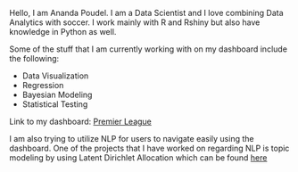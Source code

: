 Hello, I am Ananda Poudel.
I am a Data Scientist and I love combining Data Analytics with soccer. I work mainly with R and Rshiny but also have knowledge in Python as well. 

Some of the stuff that I am currently working with on my dashboard include the following:
* Data Visualization
* Regression
* Bayesian Modeling
* Statistical Testing

Link to my dashboard: [Premier League](https://poudelap.shinyapps.io/PlDashboard/ "Premier League Dashboard")

I am also trying to utilize NLP for users to navigate easily using the dashboard.
One of the projects that I have worked on regarding NLP is topic modeling by using Latent Dirichlet Allocation which can be found [here](https://github.com/poudelananda/Topic-Modeling-NLP)
